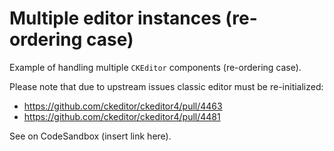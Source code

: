 # Multiple editor instances (re-ordering case)

Example of handling multiple `CKEditor` components (re-ordering case).

Please note that due to upstream issues classic editor must be re-initialized:
- https://github.com/ckeditor/ckeditor4/pull/4463
- https://github.com/ckeditor/ckeditor4/pull/4481

See on CodeSandbox (insert link here).

